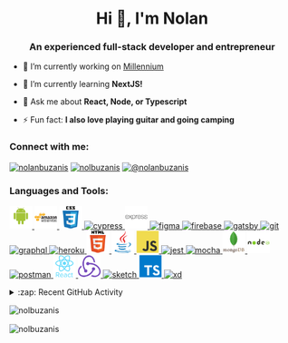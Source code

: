 <h1 align="center">Hi 👋, I'm Nolan</h1>
<h3 align="center">An experienced full-stack developer and entrepreneur</h3>

- 🔭 I’m currently working on [Millennium](https://github.com/nolbuzanis/millennium)

- 🌱 I’m currently learning **NextJS!**

<!-- - 👨‍💻 All of my projects are available at [nolanbuzanis.com](https://nolanbuzanis.com) -->

- 💬 Ask me about **React, Node, or Typescript**

- ⚡ Fun fact: **I also love playing guitar and going camping**

<h3 align="left">Connect with me:</h3>
<p align="left">
<a href="https://linkedin.com/in/nolanbuzanis" target="blank"><img align="center" src="https://cdn.jsdelivr.net/npm/simple-icons@v4/icons/linkedin.svg" alt="nolanbuzanis" height="30" width="40" /></a>
<a href="https://stackoverflow.com/users/11455448/nolbuzanis" target="blank"><img align="center" src="https://cdn.jsdelivr.net/npm/simple-icons@v4/icons/stackoverflow.svg" alt="nolbuzanis" height="30" width="40" /></a>
<a href="https://medium.com/@nolanbuzanis" target="blank"><img align="center" src="https://cdn.jsdelivr.net/npm/simple-icons@v4/icons/medium.svg" alt="@nolanbuzanis" height="30" width="40" /></a>
</p>

<h3 align="left">Languages and Tools:</h3>
<p align="left"> <a href="https://developer.android.com" target="_blank"> <img src="https://raw.githubusercontent.com/devicons/devicon/master/icons/android/android-original-wordmark.svg" alt="android" width="40" height="40"/> </a> <a href="https://aws.amazon.com" target="_blank"> <img src="https://raw.githubusercontent.com/devicons/devicon/master/icons/amazonwebservices/amazonwebservices-original-wordmark.svg" alt="aws" width="40" height="40"/> </a> <a href="https://www.w3schools.com/css/" target="_blank"> <img src="https://raw.githubusercontent.com/devicons/devicon/master/icons/css3/css3-original-wordmark.svg" alt="css3" width="40" height="40"/> </a> <a href="https://www.cypress.io" target="_blank"> <img src="https://raw.githubusercontent.com/simple-icons/simple-icons/6e46ec1fc23b60c8fd0d2f2ff46db82e16dbd75f/icons/cypress.svg" alt="cypress" width="40" height="40"/> </a> <a href="https://expressjs.com" target="_blank"> <img src="https://raw.githubusercontent.com/devicons/devicon/master/icons/express/express-original-wordmark.svg" alt="express" width="40" height="40"/> </a> <a href="https://www.figma.com/" target="_blank"> <img src="https://www.vectorlogo.zone/logos/figma/figma-icon.svg" alt="figma" width="40" height="40"/> </a> <a href="https://firebase.google.com/" target="_blank"> <img src="https://www.vectorlogo.zone/logos/firebase/firebase-icon.svg" alt="firebase" width="40" height="40"/> </a> <a href="https://www.gatsbyjs.com/" target="_blank"> <img src="https://www.vectorlogo.zone/logos/gatsbyjs/gatsbyjs-icon.svg" alt="gatsby" width="40" height="40"/> </a> <a href="https://git-scm.com/" target="_blank"> <img src="https://www.vectorlogo.zone/logos/git-scm/git-scm-icon.svg" alt="git" width="40" height="40"/> </a> <a href="https://graphql.org" target="_blank"> <img src="https://www.vectorlogo.zone/logos/graphql/graphql-icon.svg" alt="graphql" width="40" height="40"/> </a> <a href="https://heroku.com" target="_blank"> <img src="https://www.vectorlogo.zone/logos/heroku/heroku-icon.svg" alt="heroku" width="40" height="40"/> </a> <a href="https://www.w3.org/html/" target="_blank"> <img src="https://raw.githubusercontent.com/devicons/devicon/master/icons/html5/html5-original-wordmark.svg" alt="html5" width="40" height="40"/> </a> <a href="https://www.java.com" target="_blank"> <img src="https://raw.githubusercontent.com/devicons/devicon/master/icons/java/java-original.svg" alt="java" width="40" height="40"/> </a> <a href="https://developer.mozilla.org/en-US/docs/Web/JavaScript" target="_blank"> <img src="https://raw.githubusercontent.com/devicons/devicon/master/icons/javascript/javascript-original.svg" alt="javascript" width="40" height="40"/> </a> <a href="https://jestjs.io" target="_blank"> <img src="https://www.vectorlogo.zone/logos/jestjsio/jestjsio-icon.svg" alt="jest" width="40" height="40"/> </a> <a href="https://mochajs.org" target="_blank"> <img src="https://www.vectorlogo.zone/logos/mochajs/mochajs-icon.svg" alt="mocha" width="40" height="40"/> </a> <a href="https://www.mongodb.com/" target="_blank"> <img src="https://raw.githubusercontent.com/devicons/devicon/master/icons/mongodb/mongodb-original-wordmark.svg" alt="mongodb" width="40" height="40"/> </a> <a href="https://nodejs.org" target="_blank"> <img src="https://raw.githubusercontent.com/devicons/devicon/master/icons/nodejs/nodejs-original-wordmark.svg" alt="nodejs" width="40" height="40"/> </a> <a href="https://postman.com" target="_blank"> <img src="https://www.vectorlogo.zone/logos/getpostman/getpostman-icon.svg" alt="postman" width="40" height="40"/> </a> <a href="https://reactjs.org/" target="_blank"> <img src="https://raw.githubusercontent.com/devicons/devicon/master/icons/react/react-original-wordmark.svg" alt="react" width="40" height="40"/> </a> <a href="https://redux.js.org" target="_blank"> <img src="https://raw.githubusercontent.com/devicons/devicon/master/icons/redux/redux-original.svg" alt="redux" width="40" height="40"/> </a> <a href="https://www.sketch.com/" target="_blank"> <img src="https://www.vectorlogo.zone/logos/sketchapp/sketchapp-icon.svg" alt="sketch" width="40" height="40"/> </a> <a href="https://www.typescriptlang.org/" target="_blank"> <img src="https://raw.githubusercontent.com/devicons/devicon/master/icons/typescript/typescript-original.svg" alt="typescript" width="40" height="40"/> </a> <a href="https://www.adobe.com/products/xd.html" target="_blank"> <img src="https://cdn.worldvectorlogo.com/logos/adobe-xd.svg" alt="xd" width="40" height="40"/> </a> </p>

<details>
  <summary>:zap: Recent GitHub Activity</summary>
  
<!--START_SECTION:activity-->
1. ❌ Closed PR [#15](https://github.com/nolbuzanis/refresh/pull/15) in [nolbuzanis/refresh](https://github.com/nolbuzanis/refresh)
2. ❌ Closed PR [#14](https://github.com/nolbuzanis/refresh/pull/14) in [nolbuzanis/refresh](https://github.com/nolbuzanis/refresh)
3. ❌ Closed PR [#13](https://github.com/nolbuzanis/refresh/pull/13) in [nolbuzanis/refresh](https://github.com/nolbuzanis/refresh)
4. ❌ Closed PR [#12](https://github.com/nolbuzanis/refresh/pull/12) in [nolbuzanis/refresh](https://github.com/nolbuzanis/refresh)
5. ❌ Closed PR [#11](https://github.com/nolbuzanis/refresh/pull/11) in [nolbuzanis/refresh](https://github.com/nolbuzanis/refresh)
<!--END_SECTION:activity-->

</details>

<p><img align="center" src="https://github-readme-stats.vercel.app/api/top-langs?username=nolbuzanis&show_icons=true&locale=en&layout=compact" alt="nolbuzanis" /></p>

<p><img align="center" src="https://github-readme-streak-stats.herokuapp.com/?user=nolbuzanis&theme=default" alt="nolbuzanis" /></p>
